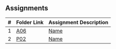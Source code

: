 ##  Assignments

|   #   | Folder Link                 | Assignment Description             |
| :---: | --------------------------- | ---------------------------------- |
|   1   | [A06](./A06-Hardwood-Sneezy/README.md)   | [Name]() |
|   2   | [P02]()      | [Name]()  |




